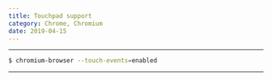 ```yaml
---
title: Touchpad support
category: Chrome, Chromium
date: 2019-04-15
---
```


-----

```bash
$ chromium-browser --touch-events=enabled
```

-----